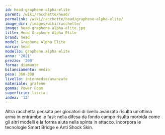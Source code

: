 ```yaml
---
id: head-graphene-alpha-elite
parent: /wiki/racchette/head/
permalink: /wiki/racchette/head/graphene-alpha-elite/
image_dir: /images/wiki/racchette/
image: head-graphene-alpha-elite.jpg
title: Head Graphene Alpha Elite
brand: head
model: Graphene Alpha Elite
marca: head
modello: graphene alpha elite
anno: '2021'
prezzo: '200'
forma: diamante
bilanciamento: medio
peso: 360-380
livello: intermedio/avanzato
materiale: grafene
gomma: Power Foam
superficie: liscia
index: '12'
---
```

Altra racchetta pensata per giocatori di livello avanzato risulta un’ottima arma in entrambe le fasi: nella difesa da fondo campo risulta morbida come gli altri modelli e la forma aiuta nella spinta in attacco. incorpora le tecnologie Smart Bridge e Anti Shock Skin.